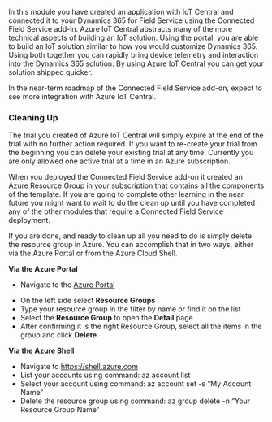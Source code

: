 In this module you have created an application with IoT Central and connected it to your Dynamics 365 for Field Service using the Connected Field Service add-in.  Azure IoT Central abstracts many of the more technical aspects of building an IoT solution.  Using the portal, you are able to build an IoT solution similar to how you would customize Dynamics 365.  Using both together you can rapidly bring device telemetry and interaction into the Dynamics 365 solution.  By using Azure IoT Central you can get your solution shipped quicker.

In the near-term roadmap of the Connected Field Service add-on, expect to see more integration with Azure IoT Central. 

### Cleaning Up 

The trial you created of Azure IoT Central will simply expire at the end of the trial with no further action required.  If you want to re-create your trial from the beginning you can delete your existing trial at any time.  Currently you are only allowed one active trial at a time in an Azure subscription. 

When you deployed the Connected Field Service add-on it created an Azure Resource Group in your subscription that contains all the components of the template.  If you are going to complete other learning in the near future you might want to wait to do the clean up until you have completed any of the other modules that require a Connected Field Service deployment.

If you are done, and ready to clean up all you need to do is simply delete the resource group in Azure.  You can accomplish that in two ways, either via the Azure Portal or from the Azure Cloud Shell.

**Via the Azure Portal**

* Navigate to the [Azure Portal](https://portal.azure.com)
- On the left side select **Resource Groups**
- Type your resource group in the filter by name or find it on the list
- Select the **Resource Group** to open the **Detail** page
- After confirming it is the right Resource Group, select all the items in the group and click **Delete**

**Via the Azure Shell**

- Navigate to <https://shell.azure.com>
- List your accounts using command: az account list
- Select your account using command: az account set -s “My Account Name”
- Delete the resource group using command: az group delete -n “Your Resource Group Name”
